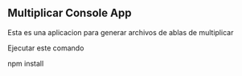## Multiplicar Console App

Esta es una aplicacion para generar archivos de ablas de multiplicar

Ejecutar este comando

npm install